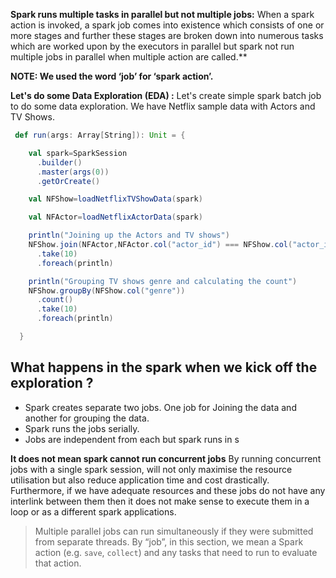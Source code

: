 

**Spark runs multiple tasks in parallel but not multiple jobs:**
When a spark action is invoked, a spark job comes into existence which consists of one or more stages and further these stages are broken down into numerous tasks which are worked upon by the executors in parallel but spark not run multiple jobs in parallel when multiple action are called.**

**NOTE: We used the word ‘job’ for ‘spark action’.**

**Let's do some Data Exploration (EDA) :** Let's create simple spark batch job to do some data exploration. We have Netflix sample data with Actors and TV Shows.
```scala
 def run(args: Array[String]): Unit = {

    val spark=SparkSession
      .builder()
      .master(args(0))
      .getOrCreate()

    val NFShow=loadNetflixTVShowData(spark)

    val NFActor=loadNetflixActorData(spark)

    println("Joining up the Actors and TV shows")
    NFShow.join(NFActor,NFActor.col("actor_id") === NFShow.col("actor_id"),"inner")
      .take(10)
      .foreach(println)

    println("Grouping TV shows genre and calculating the count")
    NFShow.groupBy(NFShow.col("genre"))
      .count()
      .take(10)
      .foreach(println)

  }
``` 

## What happens in the spark when we kick off the exploration ?

 - Spark creates separate two jobs. One job for Joining the data and another for grouping the data. 
 - Spark runs the jobs serially.
 - Jobs are independent from each but spark runs in s

**It does not mean spark cannot run concurrent jobs**
By running concurrent jobs with a single spark session, will not only maximise the resource utilisation but also reduce application time and cost drastically. Furthermore, if we have adequate resources and these jobs do not have any interlink between them then it does not make sense to execute them in a loop or as a different spark applications.







> Multiple parallel jobs can run simultaneously if they were submitted from
> separate threads. By “job”, in this section, we mean a Spark action
> (e.g. `save`, `collect`) and any tasks that need to run to evaluate
> that action.

<!--stackedit_data:
eyJoaXN0b3J5IjpbMTIxODIwODE4OCwyMDE2OTExMTcwLC0xMz
EwNDAxOTAwLDE2MTAxODc3NTUsLTYxODU3NjczNSwtMTgwNTYw
OTA0NywtNzQ3MzA0NDA1LC0xOTY1MjA2NjMsLTIwODg3NDY2MT
IsLTEwMzM1NzcxNzAsOTUzNzcxOTU4LDM1MDY3OTMzMSw1ODc2
MTY1NywzNjI5MTU3NzEsMTQ4ODM0NTgyMCwtNDkzMzIzNjI1LC
0xMjc4NDY2NzcsLTk5OTAzMDMyMiwtMTcwNjczMTk5Miw5MDc4
OTc3MjJdfQ==
-->